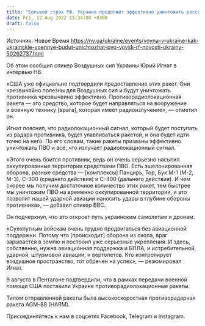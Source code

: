 ```yaml
---
title: "Большой страх РФ. Украина продолжит эффективно уничтожать российскую ПВО антирадарными ракетами США — спикер ВВС"
date: Fri, 12 Aug 2022 13:34:00 +0300
draft: false
---
```

Источник: Новое Время https://nv.ua/ukraine/events/voyna-v-ukraine-kak-ukrainskie-voennye-budut-unichtozhat-pvo-voysk-rf-novosti-ukrainy-50262737.html


 Об этом сообщил спикер Воздушных сил Украины Юрий Игнат в интервью НВ.

«США уже официально подтвердили предоставление этих ракет. Они чрезвычайно полезны для Воздушных сил и будут уничтожать противника чрезвычайно эффективно. Противорадиолокационная ракета — это средство, которое будет направляться на вооружение и военную технику [врага], которая имеет радиоизлучение», — отметил он.

Игнат пояснил, что радиолокационный сигнал, который будет поступать из радара противника, будет улавливаться ракетой, и она будет идти точно на него. По его словам, такие ракеты призваны эффективно уничтожать ПВО и все, что излучает радиолокационный сигнал. 

«Этого очень боится противник, ведь он очень серьезно насытил оккупированные территории средствами ПВО. Есть эшелонированная оборона, разные средства — [комплексы] Панцирь, Тор, Бук М-1 (М-2, М-3), С-300 (среднего действия) и С-400 (дальнего действия). И чем скорее мы получим достаточное количество этих ракет, тем быстрее мы уничтожим ПВО на временно оккупированной территории, и это позволит нашей ударной авиации наносить удары в глубине обороны противника», — добавил спикер ВВС.

Он подчеркнул, что это откроет путь украинским самолетам и дронам.

«Сухопутным войскам очень трудно продвигаться без авиационной поддержки. Потому что [происходит] оборона из окопа, враг зарывается в землю и построил уже серьезные укрепления. И здесь, собственно, нужна авиационная поддержка и БПЛА, и истребительной, ударной, штурмовой авиации, и вертолетов. Кто контролирует воздушное пространство, тот обречен на успех», — резюмировал Игнат.

9 августа в Пентагоне подтвердили, что в рамках передачи военной помощи США поставили Украине противорадиолокационные ракеты.

Типом отправленной ракеты была высокоскоростная противорадарная ракета AGM-88 (HARM).

Присоединяйтесь к нам в соцсетях Facebook, Telegram и Instagram.
